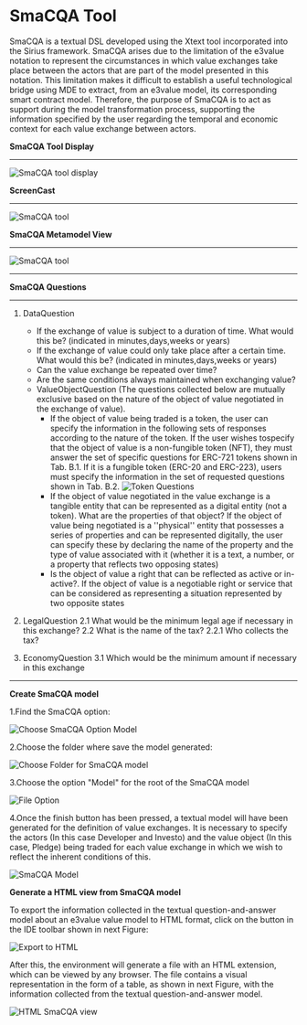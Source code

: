 **SmaCQA Tool**
================
SmaCQA is a textual DSL developed using the Xtext tool incorporated into the Sirius framework. SmaCQA arises due to the limitation of the e3value notation to represent the circumstances in which value exchanges take place between the actors that are part of the model presented in this notation. This limitation makes it difficult to establish a useful technological bridge using MDE to extract, from an e3value model, its corresponding smart contract model. Therefore, the purpose of SmaCQA is to act as support during the model transformation process, supporting the information specified by the user regarding the temporal and economic context for each value exchange between actors.

**SmaCQA Tool Display**
_______________

![SmaCQA tool display](https://github.com/KybeleResearch/SmaC/blob/main/SmaCQA/Images/20230508_134207.gif)

**ScreenCast**
_______________

![SmaCQA tool](https://github.com/KybeleResearch/SmaC/blob/main/SmaCQA/Images/energycase_smacqa_iteration3.PNG)


**SmaCQA Metamodel View**
_______________________

![SmaCQA tool](https://github.com/KybeleResearch/SmaC/blob/main/SmaCQA/smacqametamodel.png)
_______________


**SmaCQA Questions**
_______________________
1. DataQuestion
    - If the exchange of value is subject to a duration of time. What would this be? (indicated in minutes,days,weeks or years)
    - If the exchange of value could only take place after a certain time. What would this be? (indicated in minutes,days,weeks or years)
    - Can the value exchange be repeated over time?
    - Are the same conditions always maintained when exchanging value?
    - ValueObjectQuestion (The questions collected below are mutually exclusive based on the nature of the object of value negotiated
    in the exchange of value).
        * If the object of value being traded is a token, the user can specify the information in the following sets of responses according to the nature of the token. If the user wishes tospecify that the object of value is a non-fungible token (NFT), they must answer the set of specific questions for ERC-721 tokens shown in Tab. B.1.
    If it is a fungible token (ERC-20 and ERC-223), users must specify the information in the set of requested questions shown in Tab. B.2. 
    ![Token Questions](https://github.com/KybeleResearch/SmaC/blob/main/SmaCQA/Images/questionstokens.PNG)
        * If the object of value negotiated in the value exchange is a tangible entity that can be represented as a digital entity (not a token).
    What are the properties of that object? If the object of value being negotiated is a ''physical'' entity that possesses a series of properties and can be               represented digitally, the user can specify these by declaring the name of the property and the type of value associated with it (whether it is a text, a number,       or a property that reflects two opposing states)
        * Is the object of value a right that can be reflected as active or in-active?. If the object of value is a negotiable right or service that can
be considered as representing a situation represented by two opposite states

2. LegalQuestion
    2.1 What would be the minimum legal age if necessary in this exchange?
    2.2 What is the name of the tax? 
        2.2.1 Who collects the tax?
3. EconomyQuestion
    3.1 Which would be the minimum amount if necessary in this exchange
_______________________
**Create SmaCQA model**

  1.Find the SmaCQA option:

  ![Choose SmaCQA Option Model](https://github.com/KybeleResearch/SmaC/blob/main/SmaCQA/Images/choose_smacqa_model.PNG)

  2.Choose the folder where save the model generated:
  
  ![Choose Folder for SmaCQA model](https://github.com/KybeleResearch/SmaC/blob/main/SmaCQA/Images/choose_folder_smacqamodel.PNG)

  3.Choose the option "Model" for the root of the SmaCQA model 
  
  ![File Option](https://github.com/KybeleResearch/SmaC/blob/main/SmaCQA/Images/root_smacqa.png)

  4.Once the finish button has been pressed, a textual model will have been generated for the definition of value exchanges. It is necessary to specify the actors (In this case Developer and Investo) and the value object (In this case, Pledge) being traded for each value exchange in which we wish to reflect the inherent conditions of this.

  ![SmaCQA Model](https://github.com/KybeleResearch/SmaC/blob/main/SmaCQA/Images/smacqa_model.PNG)
  
**Generate a HTML view from SmaCQA model**

To export the information collected in the textual question-and-answer model about an e3value value model to HTML format, click on the button in the IDE toolbar shown in next Figure:

![Export to HTML](https://github.com/KybeleResearch/SmaC/blob/main/SmaCQA/Images/generatorTable.png)

After this, the environment will generate a file with an HTML extension, which can be viewed by any browser. The file contains a visual representation in the form of a table, as shown in next Figure, with the information collected from the textual question-and-answer model.

![HTML SmaCQA view](https://github.com/KybeleResearch/SmaC/blob/main/SmaCQA/Images/smacqa_model_html.PNG)


